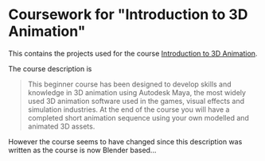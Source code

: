 # Coursework for "Introduction to 3D Animation"

This contains the projects used for the course [Introduction to 3D Animation](https://aie.edu.au/course/3d-animation-for-beginners/).

The course description is

> This beginner course has been designed to develop skills and knowledge in 3D animation using Autodesk Maya, the most widely used 3D animation software used in the games, visual effects and simulation industries. At the end of the course you will have a completed short animation sequence using your own modelled and animated 3D assets.

However the course seems to have changed since this description was written as the course is now Blender based...
